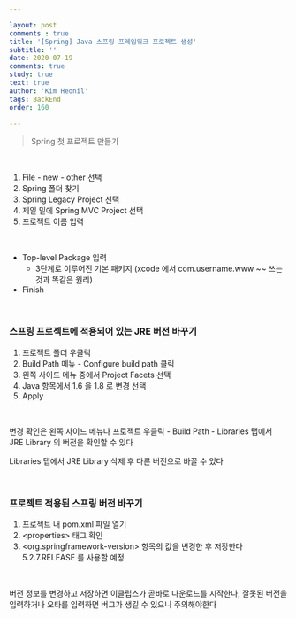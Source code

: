 ```yaml
---

layout: post
comments : true
title: '[Spring] Java 스프링 프레임워크 프로젝트 생성'
subtitle: ''
date: 2020-07-19
comments: true
study: true
text: true
author: 'Kim Heonil'
tags: BackEnd
order: 160

---
```

> Spring 첫 프로젝트 만들기

<br>

1. File - new - other 선택
2. Spring 폴더 찾기
3. Spring Legacy Project 선택
4. 제일 밑에 Spring MVC Project 선택
5. 프로젝트 이름 입력

<br>

- Top-level Package 입력
  - 3단계로 이루어진 기본 패키지 (xcode 에서 com.username.www ~~ 쓰는것과 똑같은 원리)
- Finish



<br>

### 스프링 프로젝트에 적용되어 있는 JRE 버전 바꾸기

1. 프로젝트 폴더 우클릭
2. Build Path 메뉴 - Configure build path 클릭
3. 왼쪽 사이드 메뉴 중에서 Project Facets 선택
4. Java 항목에서 1.6 을 1.8 로 변경 선택
5. Apply

<br>

변경 확인은 왼쪽 사이드 메뉴나 프로젝트 우클릭 - Build Path - Libraries 탭에서 JRE Library 의 버전을 확인할 수 있다 <br>

Libraries 탭에서 JRE Library 삭제 후 다른 버전으로 바꿀 수 있다

<br>

### 프로젝트 적용된 스프링 버전 바꾸기

1. 프로젝트 내 pom.xml 파일 열기
2. &lt;properties> 태그 확인
3. &lt;org.springframework-version> 항목의 값을 변경한 후 저장한다
   5.2.7.RELEASE 를 사용할 예정

<br>

버전 정보를 변경하고 저장하면 이클립스가 곧바로 다운로드를 시작한다, 잘못된 버전을 입력하거나 오타를 입력하면 버그가 생길 수 있으니 주의해야한다

<br><br>